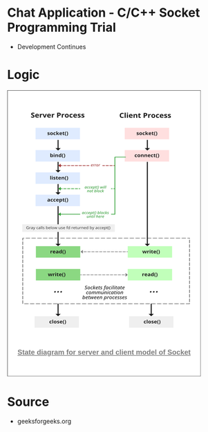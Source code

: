 # Chat Application - C/C++ Socket Programming Trial

* Development Continues


# Logic

![Logic](dev-docs/cpp-network-programming.png)

# Source

* geeksforgeeks.org
